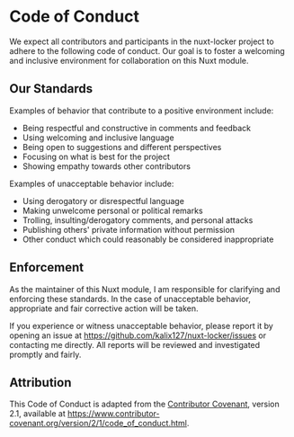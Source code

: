 # Code of Conduct

We expect all contributors and participants in the nuxt-locker project to adhere to the following code of conduct. Our goal is to foster a welcoming and inclusive environment for collaboration on this Nuxt module.

## Our Standards

Examples of behavior that contribute to a positive environment include:

- Being respectful and constructive in comments and feedback
- Using welcoming and inclusive language
- Being open to suggestions and different perspectives
- Focusing on what is best for the project
- Showing empathy towards other contributors

Examples of unacceptable behavior include:

- Using derogatory or disrespectful language
- Making unwelcome personal or political remarks
- Trolling, insulting/derogatory comments, and personal attacks
- Publishing others' private information without permission
- Other conduct which could reasonably be considered inappropriate

## Enforcement

As the maintainer of this Nuxt module, I am responsible for clarifying and enforcing these standards. In the case of unacceptable behavior, appropriate and fair corrective action will be taken.

If you experience or witness unacceptable behavior, please report it by opening an issue at https://github.com/kalix127/nuxt-locker/issues or contacting me directly. All reports will be reviewed and investigated promptly and fairly.

## Attribution

This Code of Conduct is adapted from the [Contributor Covenant](https://www.contributor-covenant.org), version 2.1, available at https://www.contributor-covenant.org/version/2/1/code_of_conduct.html.
